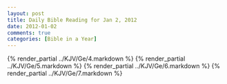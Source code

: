```yaml
---
layout: post
title: Daily Bible Reading for Jan 2, 2012
date: 2012-01-02
comments: true
categories: [Bible in a Year]
---
```

{% render_partial ../KJV/Ge/4.markdown %}
{% render_partial ../KJV/Ge/5.markdown %}
{% render_partial ../KJV/Ge/6.markdown %}
{% render_partial ../KJV/Ge/7.markdown %}
